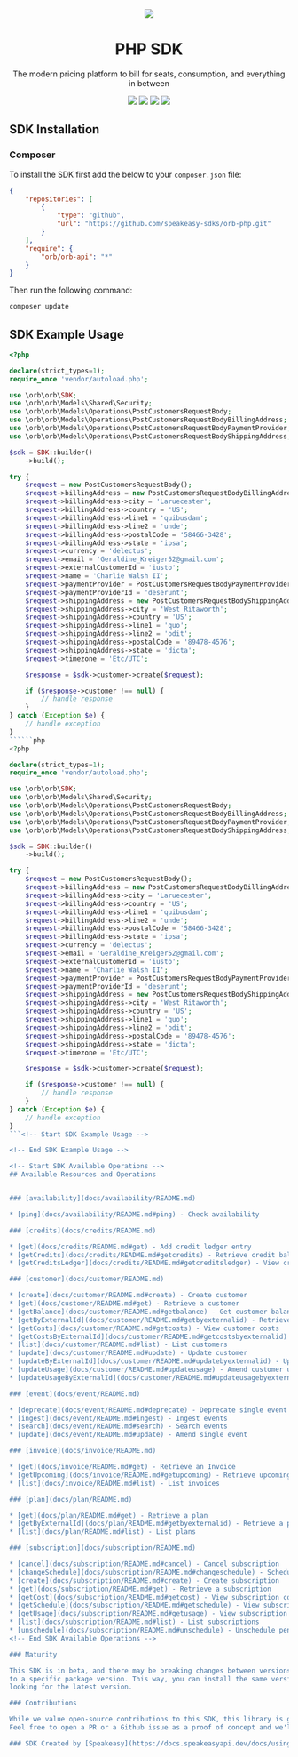 <div align="center">
    <picture>
        <source srcset="https://user-images.githubusercontent.com/6267663/229776363-b219eaec-e1aa-4192-9123-d8a8e0ab997d.svg" media="(prefers-color-scheme: dark)">
        <img src="https://user-images.githubusercontent.com/6267663/229776275-b670d564-fc2e-4843-b061-adf230737e3f.svg">
    </picture>
    <h1>PHP SDK</h1>
   <p>The modern pricing platform to bill for seats, consumption, and everything in between</p>
   <a href="https://docs.withorb.com/docs/orb-docs/overview"><img src="https://img.shields.io/static/v1?label=Docs&message=API Ref&color=5444e4&style=for-the-badge" /></a>
   <a href="https://github.com/speakeasy-sdks/orb-php/actions"><img src="https://img.shields.io/github/actions/workflow/status/speakeasy-sdks/orb-php/speakeasy_sdk_generation.yml?style=for-the-badge" /></a>
  <a href="https://opensource.org/licenses/MIT"><img src="https://img.shields.io/badge/License-MIT-blue.svg?style=for-the-badge" /></a>
  <a href="https://github.com/speakeasy-sdks/orb-php/releases"><img src="https://img.shields.io/github/v/release/speakeasy-sdks/orb-php?sort=semver&style=for-the-badge" /></a>
</div>

<!-- Start SDK Installation -->
## SDK Installation

### Composer

To install the SDK first add the below to your `composer.json` file:

```json
{
    "repositories": [
        {
            "type": "github",
            "url": "https://github.com/speakeasy-sdks/orb-php.git"
        }
    ],
    "require": {
        "orb/orb-api": "*"
    }
}
```

Then run the following command:

```bash
composer update
```
<!-- End SDK Installation -->

## SDK Example Usage
```php
<?php

declare(strict_types=1);
require_once 'vendor/autoload.php';

use \orb\orb\SDK;
use \orb\orb\Models\Shared\Security;
use \orb\orb\Models\Operations\PostCustomersRequestBody;
use \orb\orb\Models\Operations\PostCustomersRequestBodyBillingAddress;
use \orb\orb\Models\Operations\PostCustomersRequestBodyPaymentProvider;
use \orb\orb\Models\Operations\PostCustomersRequestBodyShippingAddress;

$sdk = SDK::builder()
    ->build();

try {
    $request = new PostCustomersRequestBody();
    $request->billingAddress = new PostCustomersRequestBodyBillingAddress();
    $request->billingAddress->city = 'Laruecester';
    $request->billingAddress->country = 'US';
    $request->billingAddress->line1 = 'quibusdam';
    $request->billingAddress->line2 = 'unde';
    $request->billingAddress->postalCode = '58466-3428';
    $request->billingAddress->state = 'ipsa';
    $request->currency = 'delectus';
    $request->email = 'Geraldine_Kreiger52@gmail.com';
    $request->externalCustomerId = 'iusto';
    $request->name = 'Charlie Walsh II';
    $request->paymentProvider = PostCustomersRequestBodyPaymentProvider::QUICKBOOKS;
    $request->paymentProviderId = 'deserunt';
    $request->shippingAddress = new PostCustomersRequestBodyShippingAddress();
    $request->shippingAddress->city = 'West Ritaworth';
    $request->shippingAddress->country = 'US';
    $request->shippingAddress->line1 = 'quo';
    $request->shippingAddress->line2 = 'odit';
    $request->shippingAddress->postalCode = '89478-4576';
    $request->shippingAddress->state = 'dicta';
    $request->timezone = 'Etc/UTC';

    $response = $sdk->customer->create($request);

    if ($response->customer !== null) {
        // handle response
    }
} catch (Exception $e) {
    // handle exception
}
``````php
<?php

declare(strict_types=1);
require_once 'vendor/autoload.php';

use \orb\orb\SDK;
use \orb\orb\Models\Shared\Security;
use \orb\orb\Models\Operations\PostCustomersRequestBody;
use \orb\orb\Models\Operations\PostCustomersRequestBodyBillingAddress;
use \orb\orb\Models\Operations\PostCustomersRequestBodyPaymentProvider;
use \orb\orb\Models\Operations\PostCustomersRequestBodyShippingAddress;

$sdk = SDK::builder()
    ->build();

try {
    $request = new PostCustomersRequestBody();
    $request->billingAddress = new PostCustomersRequestBodyBillingAddress();
    $request->billingAddress->city = 'Laruecester';
    $request->billingAddress->country = 'US';
    $request->billingAddress->line1 = 'quibusdam';
    $request->billingAddress->line2 = 'unde';
    $request->billingAddress->postalCode = '58466-3428';
    $request->billingAddress->state = 'ipsa';
    $request->currency = 'delectus';
    $request->email = 'Geraldine_Kreiger52@gmail.com';
    $request->externalCustomerId = 'iusto';
    $request->name = 'Charlie Walsh II';
    $request->paymentProvider = PostCustomersRequestBodyPaymentProvider::QUICKBOOKS;
    $request->paymentProviderId = 'deserunt';
    $request->shippingAddress = new PostCustomersRequestBodyShippingAddress();
    $request->shippingAddress->city = 'West Ritaworth';
    $request->shippingAddress->country = 'US';
    $request->shippingAddress->line1 = 'quo';
    $request->shippingAddress->line2 = 'odit';
    $request->shippingAddress->postalCode = '89478-4576';
    $request->shippingAddress->state = 'dicta';
    $request->timezone = 'Etc/UTC';

    $response = $sdk->customer->create($request);

    if ($response->customer !== null) {
        // handle response
    }
} catch (Exception $e) {
    // handle exception
}
```<!-- Start SDK Example Usage -->

<!-- End SDK Example Usage -->

<!-- Start SDK Available Operations -->
## Available Resources and Operations


### [availability](docs/availability/README.md)

* [ping](docs/availability/README.md#ping) - Check availability

### [credits](docs/credits/README.md)

* [get](docs/credits/README.md#get) - Add credit ledger entry
* [getCredits](docs/credits/README.md#getcredits) - Retrieve credit balance
* [getCreditsLedger](docs/credits/README.md#getcreditsledger) - View credits ledger

### [customer](docs/customer/README.md)

* [create](docs/customer/README.md#create) - Create customer
* [get](docs/customer/README.md#get) - Retrieve a customer
* [getBalance](docs/customer/README.md#getbalance) - Get customer balance transactions
* [getByExternalId](docs/customer/README.md#getbyexternalid) - Retrieve a customer by external ID
* [getCosts](docs/customer/README.md#getcosts) - View customer costs
* [getCostsByExternalId](docs/customer/README.md#getcostsbyexternalid) - View customer costs by external customer ID
* [list](docs/customer/README.md#list) - List customers
* [update](docs/customer/README.md#update) - Update customer
* [updateByExternalId](docs/customer/README.md#updatebyexternalid) - Update a customer by external ID
* [updateUsage](docs/customer/README.md#updateusage) - Amend customer usage
* [updateUsageByExternalId](docs/customer/README.md#updateusagebyexternalid) - Amend customer usage by external ID

### [event](docs/event/README.md)

* [deprecate](docs/event/README.md#deprecate) - Deprecate single event
* [ingest](docs/event/README.md#ingest) - Ingest events
* [search](docs/event/README.md#search) - Search events
* [update](docs/event/README.md#update) - Amend single event

### [invoice](docs/invoice/README.md)

* [get](docs/invoice/README.md#get) - Retrieve an Invoice
* [getUpcoming](docs/invoice/README.md#getupcoming) - Retrieve upcoming invoice
* [list](docs/invoice/README.md#list) - List invoices

### [plan](docs/plan/README.md)

* [get](docs/plan/README.md#get) - Retrieve a plan
* [getByExternalId](docs/plan/README.md#getbyexternalid) - Retrieve a plan by external plan ID
* [list](docs/plan/README.md#list) - List plans

### [subscription](docs/subscription/README.md)

* [cancel](docs/subscription/README.md#cancel) - Cancel subscription
* [changeSchedule](docs/subscription/README.md#changeschedule) - Schedule plan change
* [create](docs/subscription/README.md#create) - Create subscription
* [get](docs/subscription/README.md#get) - Retrieve a subscription
* [getCost](docs/subscription/README.md#getcost) - View subscription costs
* [getSchedule](docs/subscription/README.md#getschedule) - View subscription schedule
* [getUsage](docs/subscription/README.md#getusage) - View subscription usage
* [list](docs/subscription/README.md#list) - List subscriptions
* [unschedule](docs/subscription/README.md#unschedule) - Unschedule pending plan changes
<!-- End SDK Available Operations -->

### Maturity

This SDK is in beta, and there may be breaking changes between versions without a major version update. Therefore, we recommend pinning usage
to a specific package version. This way, you can install the same version each time without breaking changes unless you are intentionally
looking for the latest version.

### Contributions

While we value open-source contributions to this SDK, this library is generated programmatically.
Feel free to open a PR or a Github issue as a proof of concept and we'll do our best to include it in a future release !

### SDK Created by [Speakeasy](https://docs.speakeasyapi.dev/docs/using-speakeasy/client-sdks)
